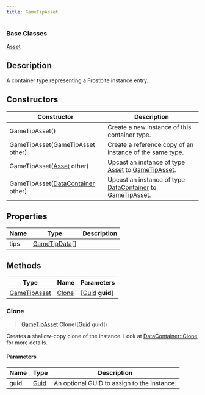 ```yaml
---
title: GameTipAsset
---
```

### Base Classes

[Asset](/vext/ref/fb/asset/)

## Description

A container type representing a Frostbite instance entry.

## Constructors

| Constructor                                                             | Description                                                                                                     |
| ----------------------------------------------------------------------- | --------------------------------------------------------------------------------------------------------------- |
| GameTipAsset()                                                          | Create a new instance of this container type.                                                                   |
| GameTipAsset(GameTipAsset other)                                        | Create a reference copy of an instance of the same type.                                                        |
| GameTipAsset([Asset](/vext/ref/fb/asset/) other)                                      | Upcast an instance of type [Asset](/vext/ref/fb/asset/) to [GameTipAsset](/vext/ref/fb/gametipasset/).                                      |
| GameTipAsset([DataContainer](/vext/ref/shared/class/datacontainer) other) | Upcast an instance of type [DataContainer](/vext/ref/shared/class/datacontainer) to [GameTipAsset](/vext/ref/fb/gametipasset/). |

## Properties

| Name | Type                           | Description |
| ---- | ------------------------------ | ----------- |
| tips | [GameTipData](/vext/ref/fb/gametipdata/)\[\] |             |

## Methods

| Type                         | Name            | Parameters                                     |
| ---------------------------- | --------------- | ---------------------------------------------- |
| [GameTipAsset](/vext/ref/fb/gametipasset/) | [Clone](#clone) | \[[Guid](/vext/ref/shared/class/guid) **guid**\] |

### Clone

> [GameTipAsset](/vext/ref/fb/gametipasset/) **Clone**(\[[Guid](/vext/ref/shared/class/guid) **guid**\])

Creates a shallow-copy clone of the instance. Look at [DataContainer::Clone](/vext/ref/shared/class/datacontainer#clone) for more details.

#### Parameters

| Name | Type         | Description                                 |
| ---- | ------------ | ------------------------------------------- |
| guid | [Guid](/vext/ref/shared/class/guid/) | An optional GUID to assign to the instance. |

